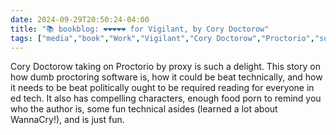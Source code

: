 ```yaml
---
date: 2024-09-29T20:50:24-04:00
title: "📚 bookblog: ❤️❤️❤️❤️❤️ for Vigilant, by Cory Doctorow"
tags: ["media","book","Work","Vigilant","Cory Doctorow","Proctorio","surveillance","Little Brother series","privacy","ed tech","WannaCry"]
---
```


Cory Doctorow taking on Proctorio by proxy is such a delight. This story on how dumb proctoring software is, how it could be beat technically, and how it needs to be beat politically ought to be required reading for everyone in ed tech. It also has compelling characters, enough food porn to remind you who the author is, some fun technical asides (learned a lot about WannaCry!), and is just fun.